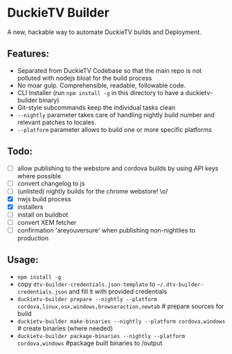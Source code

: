 DuckieTV Builder
================

A new, hackable way to automate DuckieTV builds and Deployment.

Features:
---------

* Separated from DuckieTV Codebase so that the main repo is not polluted with nodejs bloat for the build process
* No moar gulp. Comprehensible, readable, followable code.
* CLI Installer (run `npm install -g` in this directory to have a duckietv-builder binary)
* Git-style subcommands keep the individual tasks clean
* `--nightly` parameter takes care of handling nightly build number and relevant patches to locales.
* `--platform` parameter allows to build one or more specific platforms

Todo:
-----
- [ ] allow publishing to the webstore and cordova builds by using API keys where possible
- [ ] convert changelog to js
- [ ] \(unlisted) nightly builds for the chrome webstore! \o/
- [x] nwjs build process
- [x] installers
- [ ] install on buildbot
- [ ] convert XEM fetcher
- [ ] confirmation 'areyouversure' when publishing non-nightlies to production

Usage:
------
* `npm install -g`
* copy `dtv-builder-credentials.json-template` to `~/.dtv-builder-credentials.json` and fill it with provided credentials
* `duckietv-builder prepare --nightly --platform cordova,linux,osx,windows,browseraction,newtab` # prepare sources for build
* `duckietv-builder make-binaries --nightly --platform cordova,windows` # create binaries (where needed)
* `duckietv-builder package-binaries --nightly --platform cordova,windows` #package built binaries to /output

